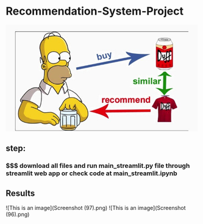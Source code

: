 # Recommendation-System-Project
![This is an image](image_1.jpeg)

## step: 
### $$$ download all files and run main_streamlit.py file through streamlit web app or check code at main_streamlit.ipynb

## Results
![This is an image](Screenshot (97).png)
![This is an image](Screenshot (96).png)
